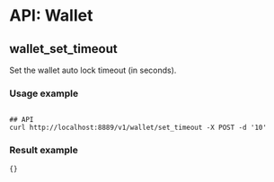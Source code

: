 # API: Wallet

## wallet_set_timeout
Set the wallet auto lock timeout (in seconds).

### Usage example

```shell

## API
curl http://localhost:8889/v1/wallet/set_timeout -X POST -d '10'

```

### Result example

```
{}
```